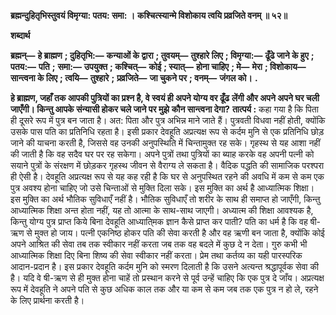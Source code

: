 **ब्रह्मन्दुहितृभिस्तुवयं विमृग्या: पतय: समा: ।** **कश्चित्स्यान्मे विशोकाय त्वयि प्रव्रजिते वनम् ॥ ५२॥** 

**शब्दार्थ** 

**ब्रह्मन्—** **हे ब्राह्मण** **; दुहितृभि:—** **कन्याओं के द्वारा** **; तुवयम्—** **तुश्हारे लिए** **; विमृग्या:—** **ढूँढे जाने के हुए** **; पतय:—** **पति** **;** **समा:—** **उपयुक्त** **; कश्चित्—** **कोई** **; स्यात्—** **होना चाहिए** **; मे—** **मेरा** **; विशोकाय—** **सान्त्वना के लिए** **; त्वयि—** **तुश्हारे** **;** **प्रव्रजिते—** **जा चुकने पर** **; वनम्—** **जंगल को।** **.** 

**हे ब्राह्मण, जहाँ तक आपकी पुत्रियों का प्रश्न है, वे स्वयं ही अपने योग्य वर ढूँढ** **लेंगी और अपने अपने घर चली जाएँगी। किन्तु आपके संन्यासी होकर चले जाने पर मुझे** **कौन सान्त्वना देगा?** **तात्पर्य :** कहा गया है कि पिता ही दूसरे रूप में पुत्र बन जाता है। अत: पिता और पुत्र अभिन्न माने जाते हैं। पुत्रवती विधवा नहीं होती, क्योंकि उसके पास पति का प्रतिनिधि रहता है। इसी प्रकार देवहूति अप्रत्यक्ष रूप से कर्दम मुनि से एक प्रतिनिधि छोड़ जाने की याचना करती है, जिससे वह उनकी अनुपस्थिति में चिन्तामुक्त रह सके। गृहस्थ से यह आशा नहीं की जाती है कि वह सदैव घर पर रह सकेगा। अपने पुत्रों तथा पुत्रियों का ब्याह करके वह अपनी पत्नी को सयाने पुत्रों के संरक्षण में छोड़कर गृहस्थ जीवन से वैराग्य ले सकता है। वैदिक पद्धति की सामाजिक परश्परा ही ऐसी है। देवहूति अप्रत्यक्ष रूप से यह कह रही है कि घर से अनुपस्थित रहने की अवधि में कम से कम एक पुत्र अवश्य होना चाहिए जो उसे चिन्ताओं से मुक्ति दिला सके। इस मुक्ति का अर्थ है आध्यात्मिक शिक्षा। इस मुक्ति का अर्थ भौतिक सुविधाएँ नहीं है। भौतिक सुविधाएँ तो शरीर के साथ ही समाप्त हो जाएँगी, किन्तु आध्यात्मिक शिक्षा अन्त होता नहीं, यह तो आत्मा के साथ-साथ जाएगी। अध्यात्म की शिक्षा आवश्यक है, किन्तु योग्य पुत्र प्राप्त किये बिना देवहूति आध्याति्मक ज्ञान कैसे प्राप्त कर पाती? पति का धर्म है कि वह षी-ऋण से मुक्त हो जाय। पत्नी एकनिष्ठ होकर पति की सेवा करती है और वह ऋणी बन जाता है, क्योंकि कोई अपने आश्रित की सेवा तब तक स्वीकार नहीं करता जब तक वह बदले में कुछ दे न देता। गुरु कभी भी आध्यात्मिक शिक्षा दिए बिना शिष्य की सेवा स्वीकार नहीं करता। प्रेम तथा कर्तव्य का यही पारस्परिक आदान-प्रदान है। इस प्रकार देवहूति कर्दम मुनि को स्मरण दिलाती है कि उसने अत्यन्त श्रद्धापूर्वक सेवा की है। यदि वे षी-ऋण से ही मुक्त होना चाहें तो प्रस्थान करने से पूर्व उन्हें चाहिए कि एक पुत्र दे जाँय। अप्रत्यक्ष रूप में देवहूति ने अपने पति से कुछ अधिक काल तक और या कम से कम जब तक एक पुत्र न हो ले, रहने के लिए प्रार्थना करती है।  